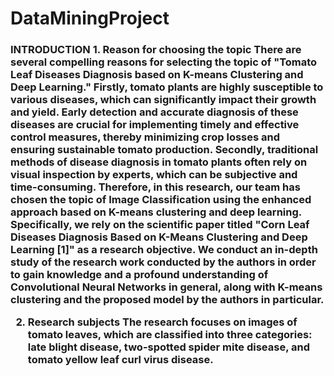 # DataMiningProject
<h3> INTRODUCTION
1. Reason for choosing the topic
There are several compelling reasons for selecting the topic of "Tomato Leaf Diseases Diagnosis based on K-means Clustering and Deep Learning." Firstly, tomato plants are highly susceptible to various diseases, which can significantly impact their growth and yield. Early detection and accurate diagnosis of these diseases are crucial for implementing timely and effective control measures, thereby minimizing crop losses and ensuring sustainable tomato production. Secondly, traditional methods of disease diagnosis in tomato plants often rely on visual inspection by experts, which can be subjective and time-consuming. 
Therefore, in this research, our team has chosen the topic of Image Classification using the enhanced approach based on K-means clustering and deep learning. Specifically, we rely on the scientific paper titled "Corn Leaf Diseases Diagnosis Based on K-Means Clustering and Deep Learning [1]" as a research objective. We conduct an in-depth study of the research work conducted by the authors in order to gain knowledge and a profound understanding of Convolutional Neural Networks in general, along with K-means clustering and the proposed model by the authors in particular.

2. Research subjects
The research focuses on images of tomato leaves, which are classified into three categories: late blight disease, two-spotted spider mite disease, and tomato yellow leaf curl virus disease.

